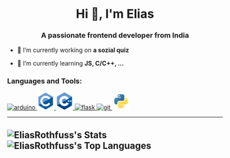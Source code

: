 <h1 align="center">Hi 👋, I'm Elias</h1>
<h3 align="center">A passionate frontend developer from India</h3>

- 🔭 I’m currently working on **a sozial quiz**

- 🌱 I’m currently learning **JS, C/C++, ...**


<h3 align="left">Languages and Tools:</h3>
<p align="left"> <a href="https://www.arduino.cc/" target="_blank" rel="noreferrer"> <img src="https://cdn.worldvectorlogo.com/logos/arduino-1.svg" alt="arduino" width="40" height="40"/> </a> <a href="https://www.cprogramming.com/" target="_blank" rel="noreferrer"> <img src="https://raw.githubusercontent.com/devicons/devicon/master/icons/c/c-original.svg" alt="c" width="40" height="40"/> </a> <a href="https://www.w3schools.com/cpp/" target="_blank" rel="noreferrer"> <img src="https://raw.githubusercontent.com/devicons/devicon/master/icons/cplusplus/cplusplus-original.svg" alt="cplusplus" width="40" height="40"/> </a> <a href="https://flask.palletsprojects.com/" target="_blank" rel="noreferrer"> <img src="https://www.vectorlogo.zone/logos/pocoo_flask/pocoo_flask-icon.svg" alt="flask" width="40" height="40"/> </a> <a href="https://git-scm.com/" target="_blank" rel="noreferrer"> <img src="https://www.vectorlogo.zone/logos/git-scm/git-scm-icon.svg" alt="git" width="40" height="40"/> </a> <a href="https://www.python.org" target="_blank" rel="noreferrer"> <img src="https://raw.githubusercontent.com/devicons/devicon/master/icons/python/python-original.svg" alt="python" width="40" height="40"/> </a> </p>


---
![EliasRothfuss's Stats](https://github-readme-stats.vercel.app/api?username=EliasRothfuss&theme=merko&show_icons=true&hide_border=true&count_private=true)
![EliasRothfuss's Top Languages](https://github-readme-stats.vercel.app/api/top-langs/?username=EliasRothfuss&theme=merko&show_icons=true&hide_border=true&layout=compact)
---

